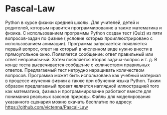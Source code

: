 # Pascal-Law
Python в курсе физики средней школы. Для учителей, детей и родителей, которым нравится программирование а также математика и физика. 
С использованием программы Python создан тест (Quiz) из пяти вопросов-задач по физике ( условие которых проиллюстрировано с использованием 
анимации). Программа запускается: появляется первый вопрос, ответ на который в численном виде нужно внести в прямоугольное окно. Появляется 
сообщение: ответ правильный или ответ неправильный. Затем появляется вторая задача-вопрос и т. д. В конце теста высвечивается сообщение с 
количеством правильных ответов. Предлагаемый тест нетрудно наращивать количеством вопросов. Программа может быть использована как учебный 
материал в процессе изучения физики а также при обучении языка Python. Таким образом предлагаемый проект является наглядной иллюстрацией того 
как математика, физика и программирование работают вместе для понимания реальных законов природы. Файлы для моделирования указанного сценария 
можно скачать бесплатно по адресу:
https://github.com/victenna/Pascal-Law
